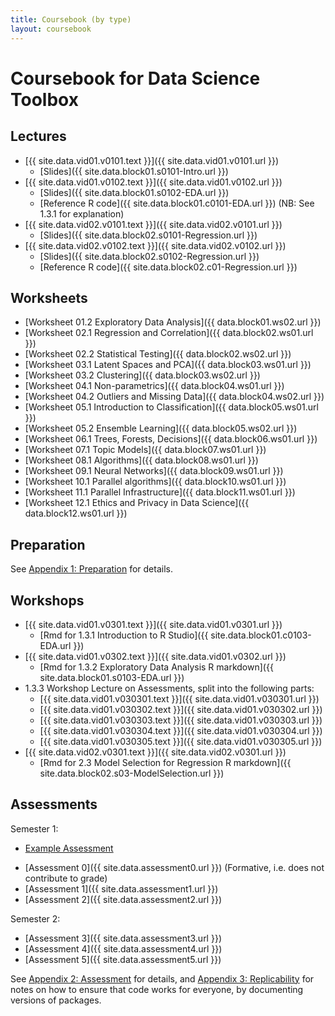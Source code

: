 ```yaml
---
title: Coursebook (by type)
layout: coursebook
---
```

# Coursebook for Data Science Toolbox

## Lectures <a name="Lectures"></a>

* [{{ site.data.vid01.v0101.text }}]({{ site.data.vid01.v0101.url }})
  * [Slides]({{ site.data.block01.s0101-Intro.url }})
* [{{ site.data.vid01.v0102.text }}]({{ site.data.vid01.v0102.url }})
  * [Slides]({{ site.data.block01.s0102-EDA.url }})
  * [Reference R code]({{ site.data.block01.c0101-EDA.url }}) (NB: See 1.3.1 for explanation)
* [{{ site.data.vid02.v0101.text }}]({{ site.data.vid02.v0101.url }})
  * [Slides]({{ site.data.block02.s0101-Regression.url }})
* [{{ site.data.vid02.v0102.text }}]({{ site.data.vid02.v0102.url }}) 
  * [Slides]({{ site.data.block02.s0102-Regression.url }})
  * [Reference R code]({{ site.data.block02.c01-Regression.url }})

## Worksheets <a name="Worksheets"></a>

* [Worksheet 01.2 Exploratory Data Analysis]({{ data.block01.ws02.url }})
* [Worksheet 02.1 Regression and Correlation]({{ data.block02.ws01.url }})
* [Worksheet 02.2 Statistical Testing]({{ data.block02.ws02.url }})
* [Worksheet 03.1 Latent Spaces and PCA]({{ data.block03.ws01.url }})
* [Worksheet 03.2 Clustering]({{ data.block03.ws02.url }})
* [Worksheet 04.1 Non-parametrics]({{ data.block04.ws01.url }})
* [Worksheet 04.2 Outliers and Missing Data]({{ data.block04.ws02.url }})
* [Worksheet 05.1 Introduction to Classification]({{ data.block05.ws01.url }})
* [Worksheet 05.2 Ensemble Learning]({{ data.block05.ws02.url }})
* [Worksheet 06.1 Trees, Forests, Decisions]({{ data.block06.ws01.url }})
* [Worksheet 07.1 Topic Models]({{ data.block07.ws01.url }})
* [Worksheet 08.1 Algorithms]({{ data.block08.ws01.url }})
* [Worksheet 09.1 Neural Networks]({{ data.block09.ws01.url }})
* [Worksheet 10.1 Parallel algorithms]({{ data.block10.ws01.url }})
* [Worksheet 11.1 Parallel Infrastructure]({{ data.block11.ws01.url }}) 
* [Worksheet 12.1 Ethics and Privacy in Data Science]({{ data.block12.ws01.url }})

## Preparation <a name="Preparation"></a>

See [Appendix 1: Preparation](coursebook/appendix1-prep.md) for details.

## Workshops <a name="Workshops"></a>

* [{{ site.data.vid01.v0301.text }}]({{ site.data.vid01.v0301.url }})
  * [Rmd for 1.3.1 Introduction to R Studio]({{ site.data.block01.c0103-EDA.url }}) 
* [{{ site.data.vid01.v0302.text }}]({{ site.data.vid01.v0302.url }})
  * [Rmd for 1.3.2 Exploratory Data Analysis R markdown]({{ site.data.block01.s0103-EDA.url }}) 
* 1.3.3 Workshop Lecture on Assessments, split into the following parts:
  - [{{ site.data.vid01.v030301.text }}]({{ site.data.vid01.v030301.url }})
  - [{{ site.data.vid01.v030302.text }}]({{ site.data.vid01.v030302.url }})
  - [{{ site.data.vid01.v030303.text }}]({{ site.data.vid01.v030303.url }})
  - [{{ site.data.vid01.v030304.text }}]({{ site.data.vid01.v030304.url }})
  - [{{ site.data.vid01.v030305.text }}]({{ site.data.vid01.v030305.url }})
* [{{ site.data.vid02.v0301.text }}]({{ site.data.vid02.v0301.url }})
  * [Rmd for 2.3 Model Selection for Regression R markdown]({{ site.data.block02.s03-ModelSelection.url }})


## Assessments <a name="Assessments"></a>

Semester 1:

* [Example Assessment](https://github.com/dsbristol/dst_example_project)
- [Assessment 0]({{ site.data.assessment0.url }}) (Formative, i.e. does not contribute to grade)
- [Assessment 1]({{ site.data.assessment1.url }})
- [Assessment 2]({{ site.data.assessment2.url }})

Semester 2:
- [Assessment 3]({{ site.data.assessment3.url }})
- [Assessment 4]({{ site.data.assessment4.url }})
- [Assessment 5]({{ site.data.assessment5.url }})

See [Appendix 2: Assessment](coursebook/appendix2-assessments.md) for details, and [Appendix 3: Replicability](coursebook/appendix3-replicability.md) for notes on how to ensure that code works for everyone, by documenting versions of packages.
